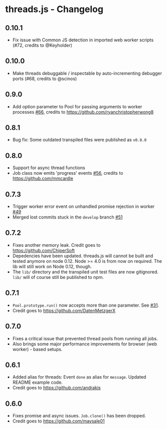 # threads.js - Changelog

## 0.10.1

- Fix issue with Common JS detection in imported web worker scripts (#72, credits to @Keyholder)

## 0.10.0

- Make threads debuggable / inspectable by auto-incrementing debugger ports (#68, credits to @scinos)

## 0.9.0

- Add option parameter to Pool for passing arguments to worker processes [#66](https://github.com/andywer/threads.js/pull/66), credits to https://github.com/ryanchristopherwong8

## 0.8.1

- Bug fix: Some outdated transpiled files were published as `v0.8.0`

## 0.8.0

- Support for async thread functions
- Job class now emits 'progress' events [#56](https://github.com/andywer/threads.js/pull/56), credits to https://github.com/mmcardle

## 0.7.3

- Trigger worker error event on unhandled promise rejection in worker [#49](https://github.com/andywer/threads.js/issues/49)
- Merged lost commits stuck in the `develop` branch [#51](https://github.com/andywer/threads.js/pull/51)

## 0.7.2

- Fixes another memory leak. Credit goes to https://github.com/ChiperSoft
- Depedencies have been updated. threads.js will cannot be built and tested anymore on node 0.12. Node >= 4.0 is from now on required. The lib will still work on Node 0.12, though.
- The `lib/` directory and the transpiled unit test files are now gitignored. `lib/` will of course still be published to npm.

## 0.7.1

- `Pool.prototype.run()` now accepts more than one parameter. See [#31](https://github.com/andywer/threads.js/pull/31).
- Credit goes to https://github.com/DatenMetzgerX

## 0.7.0

- Fixes a critical issue that prevented thread pools from running all jobs.
- Also brings some major performance improvements for browser (web worker) - based setups.

## 0.6.1

- Added alias for threads: Event `done` as alias for `message`. Updated README example code.
- Credit goes to https://github.com/andrakis

## 0.6.0

- Fixes promise and async issues. `Job.clone()` has been dropped.
- Credit goes to https://github.com/maysale01
